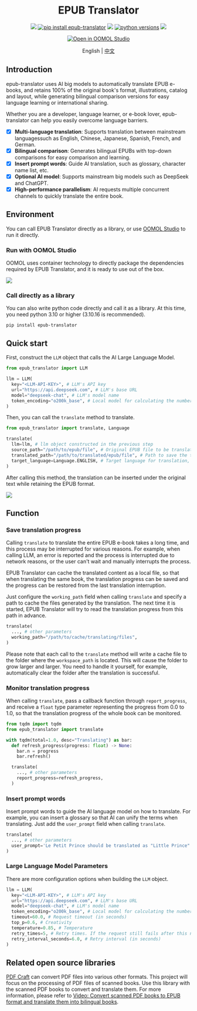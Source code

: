 <div align=center>
  <h1>EPUB Translator</h1>
  <p>
    <a href="https://github.com/oomol-lab/epub-translator/actions/workflows/build.yml" target="_blank"><img src="https://img.shields.io/github/actions/workflow/status/oomol-lab/epub-translator/build.yml" alt"ci" /></a>
    <a href="https://pypi.org/project/epub-translator/" target="_blank"><img src="https://img.shields.io/badge/pip_install-epub--translator-blue" alt="pip install epub-translator" /></a>
    <a href="https://pypi.org/project/epub-translator/" target="_blank"><img src="https://img.shields.io/pypi/v/epub-translator.svg" alt"pypi epub-translator" /></a>
    <a href="https://pypi.org/project/epub-translator/" target="_blank"><img src="https://img.shields.io/pypi/pyversions/epub-translator.svg" alt="python versions" /></a>
    <a href="https://github.com/oomol-lab/epub-translator/blob/main/LICENSE" target="_blank"><img src="https://img.shields.io/github/license/oomol-lab/epub-translator" alt"license" /></a>
  </p>
  <p><a href="https://hub.oomol.com/package/books-translator?open=true" target="_blank"><img src="https://static.oomol.com/assets/button.svg" alt="Open in OOMOL Studio" /></a></p>
  <p>English | <a href="./README_zh-CN.md">中文</a></p>
</div>

## Introduction

epub-translator uses AI big models to automatically translate EPUB e-books, and retains 100% of the original book's format, illustrations, catalog and layout, while generating bilingual comparison versions for easy language learning or international sharing.

Whether you are a developer, language learner, or e-book lover, epub-translator can help you easily overcome language barriers.

- [x] **Multi-language translation**: Supports translation between mainstream languages ​​such as English, Chinese, Japanese, Spanish, French, and German.
- [x] **Bilingual comparison**: Generates bilingual EPUBs with top-down comparisons for easy comparison and learning.
- [x] **Insert prompt words**: Guide AI translation, such as glossary, character name list, etc.
- [x] **Optional AI model**: Supports mainstream big models such as DeepSeek and ChatGPT.
- [x] **High-performance parallelism**: AI requests multiple concurrent channels to quickly translate the entire book.

## Environment

You can call EPUB Translator directly as a library, or use [OOMOL Studio](https://oomol.com/) to run it directly.

### Run with OOMOL Studio

OOMOL uses container technology to directly package the dependencies required by EPUB Translator, and it is ready to use out of the box.

[![](./docs/images/link2youtube.png)](https://www.youtube.com/watch?v=QsAdiskxfXI)

### Call directly as a library

You can also write python code directly and call it as a library. At this time, you need python 3.10 or higher (3.10.16 is recommended).

```shell
pip install epub-translator
```

## Quick start

First, construct the `LLM` object that calls the AI ​​Large Language Model.

```python
from epub_translator import LLM

llm = LLM(
  key="<LLM-API-KEY>", # LLM's API key
  url="https://api.deepseek.com", # LLM's base URL
  model="deepseek-chat", # LLM's model name
  token_encoding="o200k_base", # Local model for calculating the number of tokens
)
```

Then, you can call the `translate` method to translate.

```python
from epub_translator import translate, Language

translate(
  llm=llm, # llm object constructed in the previous step
  source_path="/path/to/epub/file", # Original EPUB file to be translated
  translated_path="/path/to/translated/epub/file", # Path to save the translated EPUB
  target_language=Language.ENGLISH, # Target language for translation, in this case English.
)
```

After calling this method, the translation can be inserted under the original text while retaining the EPUB format.

![](./docs/images/translation.png)

## Function

### Save translation progress

Calling `translate` to translate the entire EPUB e-book takes a long time, and this process may be interrupted for various reasons. For example, when calling LLM, an error is reported and the process is interrupted due to network reasons, or the user can't wait and manually interrupts the process.

EPUB Translator can cache the translated content as a local file, so that when translating the same book, the translation progress can be saved and the progress can be restored from the last translation interruption.

Just configure the `working_path` field when calling `translate` and specify a path to cache the files generated by the translation. The next time it is started, EPUB Translator will try to read the translation progress from this path in advance.

```python
translate(
  ..., # other parameters
  working_path="/path/to/cache/translating/files",
)
```

Please note that each call to the `translate` method will write a cache file to the folder where the `workspace_path` is located. This will cause the folder to grow larger and larger. You need to handle it yourself, for example, automatically clear the folder after the translation is successful.

### Monitor translation progress

When calling `translate`, pass a callback function through `report_progress`, and receive a `float` type parameter representing the progress from 0.0 to 1.0, so that the translation progress of the whole book can be monitored.

```python
from tqdm import tqdm
from epub_translator import translate

with tqdm(total=1.0, desc="Translating") as bar:
  def refresh_progress(progress: float) -> None:
    bar.n = progress
    bar.refresh()

  translate(
    ..., # other parameters
    report_progress=refresh_progress,
  )
```

### Insert prompt words

Insert prompt words to guide the AI ​​language model on how to translate. For example, you can insert a glossary so that AI can unify the terms when translating. Just add the `user_prompt` field when calling `translate`.

```python
translate(
  ..., # other parameters
  user_prompt='Le Petit Prince should be translated as "Little Prince".',
)
```

### Large Language Model Parameters

There are more configuration options when building the `LLM` object.

```python
llm = LLM(
  key="<LLM-API-KEY>", # LLM's API key
  url="https://api.deepseek.com", # LLM's base URL
  model="deepseek-chat", # LLM's model name
  token_encoding="o200k_base", # Local model for calculating the number of tokens
  timeout=60.0, # Request timeout (in seconds)
  top_p=0.6, # Creativity
  temperature=0.85, # Temperature
  retry_times=5, # Retry times. If the request still fails after this number, an error will be reported
  retry_interval_seconds=6.0, # Retry interval (in seconds)
)
```

## Related open source libraries

[PDF Craft](https://github.com/oomol-lab/pdf-craft) can convert PDF files into various other formats. This project will focus on the processing of PDF files of scanned books. Use this library with the scanned PDF books to convert and translate them. For more information, please refer to [Video: Convert scanned PDF books to EPUB format and translate them into bilingual books](https://www.bilibili.com/video/BV1tMQZY5EYY/).